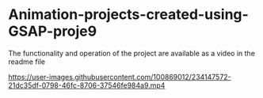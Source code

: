 # Animation-projects-created-using-GSAP-proje9
The functionality and operation of the project are available as a video in the readme file


https://user-images.githubusercontent.com/100869012/234147572-21dc35df-0798-46fc-8706-37546fe984a9.mp4

